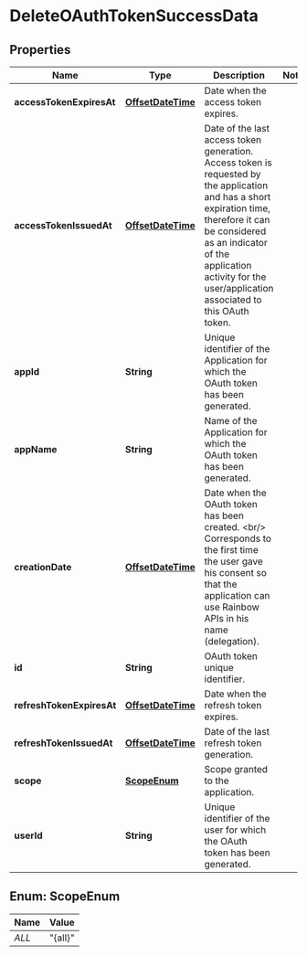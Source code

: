 

# DeleteOAuthTokenSuccessData

## Properties

Name | Type | Description | Notes
------------ | ------------- | ------------- | -------------
**accessTokenExpiresAt** | [**OffsetDateTime**](OffsetDateTime.md) | Date when the access token expires. | 
**accessTokenIssuedAt** | [**OffsetDateTime**](OffsetDateTime.md) | Date of the last access token generation. Access token is requested by the application and has a short expiration time, therefore it can be considered as an indicator of the application activity for the user/application associated to this OAuth token. | 
**appId** | **String** | Unique identifier of the Application for which the OAuth token has been generated. | 
**appName** | **String** | Name of the Application for which the OAuth token has been generated. | 
**creationDate** | [**OffsetDateTime**](OffsetDateTime.md) | Date when the OAuth token has been created. &lt;br/&gt; Corresponds to the first time the user gave his consent so that the application can use Rainbow APIs in his name (delegation). | 
**id** | **String** | OAuth token unique identifier. | 
**refreshTokenExpiresAt** | [**OffsetDateTime**](OffsetDateTime.md) | Date when the refresh token expires. | 
**refreshTokenIssuedAt** | [**OffsetDateTime**](OffsetDateTime.md) | Date of the last refresh token generation. | 
**scope** | [**ScopeEnum**](#ScopeEnum) | Scope granted to the application. | 
**userId** | **String** | Unique identifier of the user for which the OAuth token has been generated. | 



## Enum: ScopeEnum

Name | Value
---- | -----
_ALL_ | &quot;{all}&quot;



